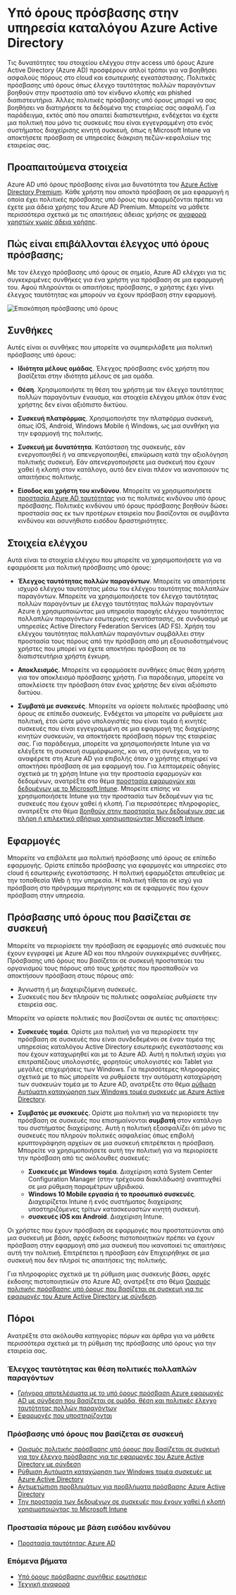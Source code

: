 <Properties
    pageTitle="Azure Active Directory υπό όρους πρόσβασης | Microsoft Azure"  
    description="Χρησιμοποιήστε τον έλεγχο πρόσβασης υπό όρους στο Azure Active Directory για να ελέγξετε για συγκεκριμένες συνθήκες κατά τον έλεγχο ταυτότητας για την πρόσβαση σε εφαρμογές."  
    services="active-directory"
    keywords="υπό όρους πρόσβαση σε εφαρμογές, υπό όρους πρόσβασης με Azure AD, ασφαλή πρόσβαση σε πόρους εταιρείας, πολιτικές πρόσβασης υπό όρους"
    documentationCenter=""
    authors="markusvi"
    manager="femila"
    editor=""/>

<tags
    ms.service="active-directory"
    ms.devlang="na"
    ms.topic="article"
    ms.tgt_pltfrm="na"
    ms.workload="identity"
    ms.date="09/21/2016"
    ms.author="markvi"/>


# <a name="conditional-access-in-azure-active-directory"></a>Υπό όρους πρόσβασης στην υπηρεσία καταλόγου Azure Active Directory   

Τις δυνατότητες του στοιχείου ελέγχου στην access υπό όρους Azure Active Directory (Azure AD) προσφέρουν απλοί τρόποι για να βοηθήσει ασφαλούς πόρους στο cloud και εσωτερικής εγκατάστασης. Πολιτικές πρόσβασης υπό όρους όπως έλεγχο ταυτότητας πολλών παραγόντων βοηθούν στην προστασία από τον κίνδυνο κλοπής και phished διαπιστευτήρια. Άλλες πολιτικές πρόσβασης υπό όρους μπορεί να σας βοηθήσει να διατηρήσετε τα δεδομένα της εταιρείας σας ασφαλή. Για παράδειγμα, εκτός από που απαιτεί διαπιστευτήρια, ενδέχεται να έχετε μια πολιτική που μόνο τις συσκευές που είναι εγγεγραμμένη στο ενός συστήματος διαχείρισης κινητή συσκευή, όπως η Microsoft Intune να αποκτήσετε πρόσβαση σε υπηρεσίες διάκριση πεζών-κεφαλαίων της εταιρείας σας.


## <a name="prerequisites"></a>Προαπαιτούμενα στοιχεία

Azure AD υπό όρους πρόσβασης είναι μια δυνατότητα του [Azure Active Directory Premium](http://www.microsoft.com/identity). Κάθε χρήστη που αποκτά πρόσβαση σε μια εφαρμογή η οποία έχει πολιτικές πρόσβασης υπό όρους που εφαρμόζονται πρέπει να έχετε μια άδεια χρήσης του Azure AD Premium. Μπορείτε να μάθετε περισσότερα σχετικά με τις απαιτήσεις άδειας χρήσης σε [αναφορά χρηστών χωρίς άδεια χρήσης](https://aka.ms/utc5ix).


## <a name="how-is-conditional-access-control-enforced"></a>Πώς είναι επιβάλλονται έλεγχος υπό όρους πρόσβασης;  

Με τον έλεγχο πρόσβασης υπό όρους σε σημείο, Azure AD ελέγχει για τις συγκεκριμένες συνθήκες για ένα χρήστη για πρόσβαση σε μια εφαρμογή του. Αφού πληρούνται οι απαιτήσεις πρόσβασης, ο χρήστης έχει γίνει έλεγχος ταυτότητας και μπορούν να έχουν πρόσβαση στην εφαρμογή.  

![Επισκόπηση πρόσβασης υπό όρους](./media/active-directory-conditional-access/conditionalaccess-overview.png)

## <a name="conditions"></a>Συνθήκες

Αυτές είναι οι συνθήκες που μπορείτε να συμπεριλάβετε μια πολιτική πρόσβασης υπό όρους:

- **Ιδιότητα μέλους ομάδας**. Έλεγχος πρόσβασης ενός χρήστη που βασίζεται στην ιδιότητα μέλους σε μια ομάδα.

- **Θέση**. Χρησιμοποιήστε τη θέση του χρήστη με τον έλεγχο ταυτότητας πολλών παραγόντων έναυσμα, και στοιχεία ελέγχου μπλοκ όταν ένας χρήστης δεν είναι αξιόπιστο δικτύου.

- **Συσκευή πλατφόρμας**. Χρησιμοποιήστε την πλατφόρμα συσκευή, όπως iOS, Android, Windows Mobile ή Windows, ως μια συνθήκη για την εφαρμογή της πολιτικής.

- **Συσκευή με δυνατότητα**. Κατάσταση της συσκευής, εάν ενεργοποιηθεί ή να απενεργοποιηθεί, επικύρωση κατά την αξιολόγηση πολιτικής συσκευή. Εάν απενεργοποιήσετε μια συσκευή που έχουν χαθεί ή κλοπή στον κατάλογο, αυτό δεν είναι πλέον να ικανοποιούν τις απαιτήσεις πολιτικής.

- **Είσοδος και χρήστη του κινδύνου**. Μπορείτε να χρησιμοποιήσετε [προστασία Azure AD ταυτότητας](active-directory-identityprotection.md) για τις πολιτικές κινδύνου υπό όρους πρόσβασης. Πολιτικές κινδύνου υπό όρους πρόσβασης βοηθούν δώσει προστασία σας εκ των προτέρων εταιρεία που βασίζονται σε συμβάντα κινδύνου και ασυνήθιστο εισόδου δραστηριότητες.


## <a name="controls"></a>Στοιχεία ελέγχου

Αυτά είναι τα στοιχεία ελέγχου που μπορείτε να χρησιμοποιήσετε για να εφαρμόσετε μια πολιτική πρόσβασης υπό όρους:

- **Έλεγχος ταυτότητας πολλών παραγόντων**. Μπορείτε να απαιτήσετε ισχυρό ελέγχου ταυτότητας μέσω του ελέγχου ταυτότητας πολλαπλών παραγόντων. Μπορείτε να χρησιμοποιήσετε τον έλεγχο ταυτότητας πολλών παραγόντων με έλεγχο ταυτότητας πολλών παραγόντων Azure ή χρησιμοποιώντας μια υπηρεσία παροχής ελέγχου ταυτότητας πολλαπλών παραγόντων εσωτερικής εγκατάστασης, σε συνδυασμό με υπηρεσίες Active Directory Federation Services (AD FS). Χρήση του ελέγχου ταυτότητας πολλαπλών παραγόντων συμβάλλει στην προστασία τους πόρους από την πρόσβαση από μη εξουσιοδοτημένους χρήστες που μπορεί να έχετε αποκτήσει πρόσβαση σε τα διαπιστευτήρια χρήστη έγκυρη.

- **Αποκλεισμός**. Μπορείτε να εφαρμόσετε συνθήκες όπως θέση χρήστη για τον αποκλεισμό πρόσβασης χρήστη. Για παράδειγμα, μπορείτε να αποκλείσετε την πρόσβαση όταν ένας χρήστης δεν είναι αξιόπιστο δικτύου.

- **Συμβατά με συσκευές**. Μπορείτε να ορίσετε πολιτικές πρόσβασης υπό όρους σε επίπεδο συσκευής. Ενδέχεται να μπορείτε να ρυθμίσετε μια πολιτική, έτσι ώστε μόνο υπολογιστές που είναι τομέα ή κινητές συσκευές που είναι εγγεγραμμένη σε μια εφαρμογή της διαχείρισης κινητών συσκευών, να αποκτήσετε πρόσβαση πόρων της εταιρείας σας. Για παράδειγμα, μπορείτε να χρησιμοποιήσετε Intune για να ελέγξετε τη συσκευή συμμόρφωσης, και να, στη συνέχεια, να το αναφέρετε στη Azure AD για επιβολής όταν ο χρήστης επιχειρεί να αποκτήσει πρόσβαση σε μια εφαρμογή του. Για λεπτομερείς οδηγίες σχετικά με τη χρήση Intune για την προστασία εφαρμογών και δεδομένων, ανατρέξτε στο θέμα [προστασία εφαρμογών και δεδομένων με το Microsoft Intune](https://docs.microsoft.com/intune/deploy-use/protect-apps-and-data-with-microsoft-intune). Μπορείτε επίσης να χρησιμοποιήσετε Intune για την προστασία των δεδομένων για τις συσκευές που έχουν χαθεί ή κλοπή. Για περισσότερες πληροφορίες, ανατρέξτε στο θέμα [βοηθούν στην προστασία των δεδομένων σας με πλήρη ή επιλεκτικό σβήσιμο χρησιμοποιώντας Microsoft Intune](https://docs.microsoft.com/intune/deploy-use/use-remote-wipe-to-help-protect-data-using-microsoft-intune).

## <a name="applications"></a>Εφαρμογές

Μπορείτε να επιβάλετε μια πολιτική πρόσβασης υπό όρους σε επίπεδο εφαρμογής. Ορίστε επίπεδα πρόσβασης για εφαρμογές και υπηρεσίες στο cloud ή εσωτερικής εγκατάστασης. Η πολιτική εφαρμόζεται απευθείας με την τοποθεσία Web ή την υπηρεσία. Η πολιτική τίθεται σε ισχύ για πρόσβαση στο πρόγραμμα περιήγησης και σε εφαρμογές που έχουν πρόσβαση στην υπηρεσία.


## <a name="device-based-conditional-access"></a>Πρόσβασης υπό όρους που βασίζεται σε συσκευή

Μπορείτε να περιορίσετε την πρόσβαση σε εφαρμογές από συσκευές που έχουν εγγραφεί με Azure AD και που πληρούν συγκεκριμένες συνθήκες. Πρόσβασης υπό όρους που βασίζεται σε συσκευή προστατεύει του οργανισμού τους πόρους από τους χρήστες που προσπαθούν να αποκτήσουν πρόσβαση στους πόρους από:

- Άγνωστη ή μη διαχειριζόμενη συσκευές.
- Συσκευές που δεν πληρούν τις πολιτικές ασφαλείας ρυθμίσετε την εταιρεία σας.

Μπορείτε να ορίσετε πολιτικές που βασίζονται σε αυτές τις απαιτήσεις:

- **Συσκευές τομέα**. Ορίστε μια πολιτική για να περιορίσετε την πρόσβαση σε συσκευές που είναι συνδεδεμένοι σε έναν τομέα της υπηρεσίας καταλόγου Active Directory εσωτερικής εγκατάστασης και που έχουν καταχωρηθεί και με το Azure AD. Αυτή η πολιτική ισχύει για επιτραπέζιους υπολογιστές, φορητούς υπολογιστές και Tablet για μεγάλες επιχειρήσεις των Windows.
Για περισσότερες πληροφορίες σχετικά με το πώς μπορείτε να ρυθμίσετε την αυτόματη καταχώρηση των συσκευών τομέα με το Azure AD, ανατρέξτε στο θέμα [ρύθμιση Αυτόματη καταχώρηση των Windows τομέα συσκευές με Azure Active Directory](active-directory-conditional-access-automatic-device-registration-setup.md).

- **Συμβατός με συσκευές**. Ορίστε μια πολιτική για να περιορίσετε την πρόσβαση σε συσκευές που επισημαίνονται **συμβατή** στον κατάλογο του συστήματος διαχείρισης. Αυτή η πολιτική εξασφαλίζει ότι μόνο τις συσκευές που πληρούν πολιτικές ασφαλείας όπως επιβολή κρυπτογράφηση αρχείων σε μια συσκευή επιτρέπεται η πρόσβαση. Μπορείτε να χρησιμοποιήσετε αυτή την πολιτική για να περιορίσετε την πρόσβαση από τις ακόλουθες συσκευές:

    - **Συσκευές με Windows τομέα**. Διαχείριση κατά System Center Configuration Manager (στην τρέχουσα διακλάδωση) αναπτυχθεί σε μια ρύθμιση παραμέτρων υβριδικού.
    - **Windows 10 Mobile εργασία ή το προσωπικό συσκευές**. Διαχειρίζεται Intune ή ενός συστήματος διαχείρισης υποστηριζόμενες τρίτων κατασκευαστών κινητή συσκευή.
    - **συσκευές iOS και Android**. Διαχείριση Intune.


Οι χρήστες που έχουν πρόσβαση σε εφαρμογές που προστατεύονται από μια συσκευή με βάση, αρχές έκδοσης πιστοποιητικών πρέπει να έχουν πρόσβαση στην εφαρμογή από μια συσκευή που ικανοποιεί τις απαιτήσεις αυτή την πολιτική. Επιτρέπεται η πρόσβαση εάν Επιχειρήθηκε σε μια συσκευή που δεν πληροί τις απαιτήσεις της πολιτικής.

Για πληροφορίες σχετικά με τη ρύθμιση μιας συσκευής βάσει, αρχές έκδοσης πιστοποιητικών στο Azure AD, ανατρέξτε στο θέμα [Ορισμός πολιτικής πρόσβασης υπό όρους που βασίζεται σε συσκευή για τις εφαρμογές του Azure Active Directory με σύνδεση](active-directory-conditional-access-policy-connected-applications.md).

## <a name="resources"></a>Πόροι

Ανατρέξτε στα ακόλουθα κατηγορίες πόρων και άρθρα για να μάθετε περισσότερα σχετικά με τη ρύθμιση της πρόσβασης υπό όρους για την εταιρεία σας.


### <a name="multi-factor-authentication-and-location-policies"></a>Έλεγχος ταυτότητας και θέση πολιτικές πολλαπλών παραγόντων

- [Γρήγορα αποτελέσματα με το υπό όρους πρόσβαση Azure εφαρμογές AD με σύνδεση που βασίζεται σε ομάδα, θέση και πολιτικές έλεγχο ταυτότητας πολλών παραγόντων](active-directory-conditional-access-azuread-connected-apps.md)
- [Εφαρμογές που υποστηρίζονται](active-directory-conditional-access-supported-apps.md)


### <a name="device-based-conditional-access"></a>Πρόσβασης υπό όρους που βασίζεται σε συσκευή

- [Ορισμός πολιτικής πρόσβασης υπό όρους που βασίζεται σε συσκευή για τον έλεγχο πρόσβασης για τις εφαρμογές του Azure Active Directory με σύνδεση](active-directory-conditional-access-policy-connected-applications.md)
- [Ρύθμιση Αυτόματη καταχώρηση των Windows τομέα συσκευές με Azure Active Directory](active-directory-conditional-access-automatic-device-registration-setup.md)
- [Αντιμετώπιση προβλημάτων για προβλήματα πρόσβασης Azure Active Directory](active-directory-conditional-access-device-remediation.md)
- [Την προστασία των δεδομένων σε συσκευές που έχουν χαθεί ή κλοπή χρησιμοποιώντας το Microsoft Intune](https://docs.microsoft.com/intune/deploy-use/use-remote-wipe-to-help-protect-data-using-microsoft-intune)


### <a name="protect-resources-based-on-sign-in-risk"></a>Προστασία πόρους με βάση εισόδου κινδύνου

-   [Προστασία ταυτότητας Azure AD](active-directory-identityprotection.md)

### <a name="next-steps"></a>Επόμενα βήματα

- [Υπό όρους πρόσβασης συνήθεις ερωτήσεις](active-directory-conditional-faqs.md)
- [Τεχνική αναφορά](active-directory-conditional-access-technical-reference.md)
